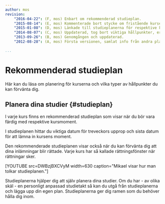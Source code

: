 ```yaml
---
author: mos
revision:
    "2016-04-22": (F, mos) Enbart om rekommenderad studieplan.
    "2015-08-14": (E, mos) Kommenterade bort stycke om fristående kurser.
    "2015-01-08": (D, mos) Länkade till studieplanerna för respektive kurspaket.
    "2014-08-07": (C, mos) Uppdaterad, tog bort viktiga hållpunkter, ersattes av uppdaterade studieplaner samt nya studieplaner för kurspaket.
    "2013-09-26": (B, mos) Genomgången och uppdaterad.
    "2012-08-28": (A, mos) Första versionen, samlat info från andra platser.

...
```

Rekommenderad studieplan
==================================

Här kan du läsa om planering för kurserna och vilka typer av hållpunkter du kan förvänta dig.



Planera dina studier {#studieplan}
--------------------------------------

I varje kurs finns en rekommenderad studieplan som visar när du bör vara färdig med respektive kursmoment.

I studieplanen hittar du viktiga datum för treveckors upprop och sista datum för att lämna in kursens moment.

Den rekommenderade studieplanen visar också när du kan förvänta dig att dina inlämningar blir rättade. Varje kurs har så kallade rättningsfönster när rättningar sker.

[YOUTUBE src=DWBzjBXCVyM width=630 caption="Mikael visar hur man tolkar studieplanen."]

Studieplanerna hjälper dig att själv planera dina studier. Om du har - av olika skäl - en personligt anpassad studietakt så kan du utgå från studieplanerna och lägga upp din egen plan. Studieplanerna ger dig ramen som du behöver hålla dig inom.
